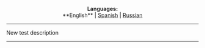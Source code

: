 <p align="center"><b>Languages:</b><br />**English** | <a href="https://github.com/markolofsen/nellle/blob/master/README_es.md">Spanish</a> | <a href="https://github.com/markolofsen/nellle/blob/master/README_ru.md">Russian</a></p>

---

New test description

---

